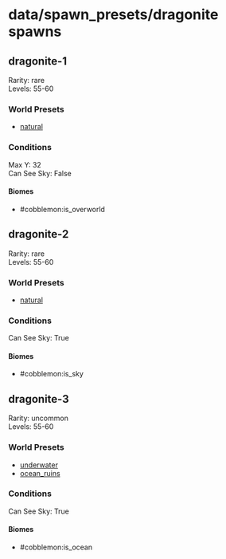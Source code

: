 # data/spawn_presets/dragonite spawns  
  
## dragonite-1  
Rarity: rare  
Levels: 55-60  
  
### World Presets  
* [natural](/data/world_presets/natural.md)  
  
### Conditions  
Max Y: 32  
Can See Sky: False  
  
#### Biomes  
  * #cobblemon:is_overworld
  
  
## dragonite-2  
Rarity: rare  
Levels: 55-60  
  
### World Presets  
* [natural](/data/world_presets/natural.md)  
  
### Conditions  
Can See Sky: True  
  
#### Biomes  
  * #cobblemon:is_sky
  
  
## dragonite-3  
Rarity: uncommon  
Levels: 55-60  
  
### World Presets  
* [underwater](/data/world_presets/underwater.md)  
* [ocean_ruins](/data/world_presets/ocean_ruins.md)  
  
### Conditions  
Can See Sky: True  
  
#### Biomes  
  * #cobblemon:is_ocean
  
